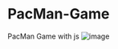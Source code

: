 # PacMan-Game
PacMan Game with js
![image](https://user-images.githubusercontent.com/59822675/173474660-94592548-55f8-435d-96cf-62fc68eae5ca.png)

